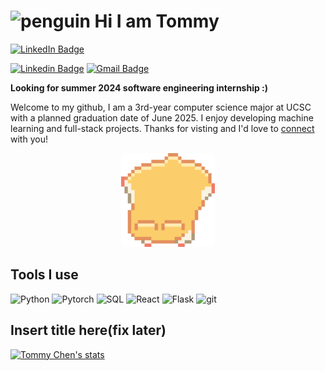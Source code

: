 # <img src = "https://github.com/TommyClemenzaChen/TommyClemenzaChen/assets/112852021/2b82155f-f760-4fa6-b625-81727e084353" alt = "penguin" width = 75 height = 75> Hi I am Tommy 

[![LinkedIn Badge](https://img.shields.io/badge/LinkedIn-Tommy-blue?style=flat&logo=Linkedin&logoColor=white)](https://www.linkedin.com/in/yourprofile)

[![Linkedin Badge](https://img.shields.io/badge/-Tommy_Chen-blue?style=flat&logo=Linkedin&logoColor=white)](www.linkedin.com/in/tomchen175)
[![Gmail Badge](https://img.shields.io/badge/-tchen175@ucsc.edu-c14438?style=flat&logo=Gmail&logoColor=white&link=mailto:tchen175@ucsc.edu)](mailto:tchen175@ucsc.edu)

**Looking for summer 2024 software engineering internship :)**

Welcome to my github, I am a 3rd-year computer science major at UCSC with a planned graduation date of June 2025. I enjoy developing machine learning and full-stack projects. Thanks for visting and I'd love to [connect](www.linkedin.com/in/tomchen175) with you! 


<p align = "center">
  <img src="https://github.com/TommyClemenzaChen/misc/blob/main/HAMDANCE.gif" alt="hamster" width = 150 height = 150>
</p>
<h2>Tools I use</h2>
<p>
  <img alt = "Python" src = "https://img.shields.io/badge/-Python-0A18F5?style=flat-square&logo=python"/>
  <img alt="Pytorch" src="https://img.shields.io/badge/-Pytorch-FF9300?style=flat-square&logo=pytorch" />
  <img alt="SQL" src="https://img.shields.io/badge/-SQL-1DD4E0?style=flat-square&logo=postgresql">
  <img alt="React" src="https://img.shields.io/badge/-React-45b8d8?style=flat-square&logo=react&logoColor=white" />
  <img alt="Flask" src="https://img.shields.io/badge/-Flask-45c1d8?style=flat-square&logo=flask">
  <img alt="git" src="https://img.shields.io/badge/-Git-0E0903?style=flat-square&logo=git&logoColor=white" />
  
</p>

<h2>Insert title here(fix later)</h2>

[![Tommy Chen's stats](https://github-readme-stats.vercel.app/api?username=TommyClemenzaChen)](https://github.com/anuraghazra/github-readme-stats)






